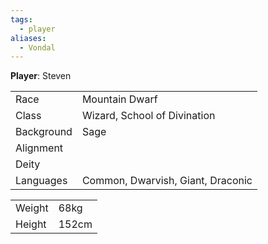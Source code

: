 ```yaml
---
tags:
  - player
aliases:
  - Vondal
---
```

**Player**: Steven

|            |                                   |
| ---------- | --------------------------------- |
| Race       | Mountain Dwarf                    |
| Class      | Wizard, School of Divination      |
| Background | Sage                              |
| Alignment  |                                   |
| Deity      |                                   |
| Languages  | Common, Dwarvish, Giant, Draconic |

|        |       |
| ------ | ----- |
| Weight | 68kg  |
| Height | 152cm |

